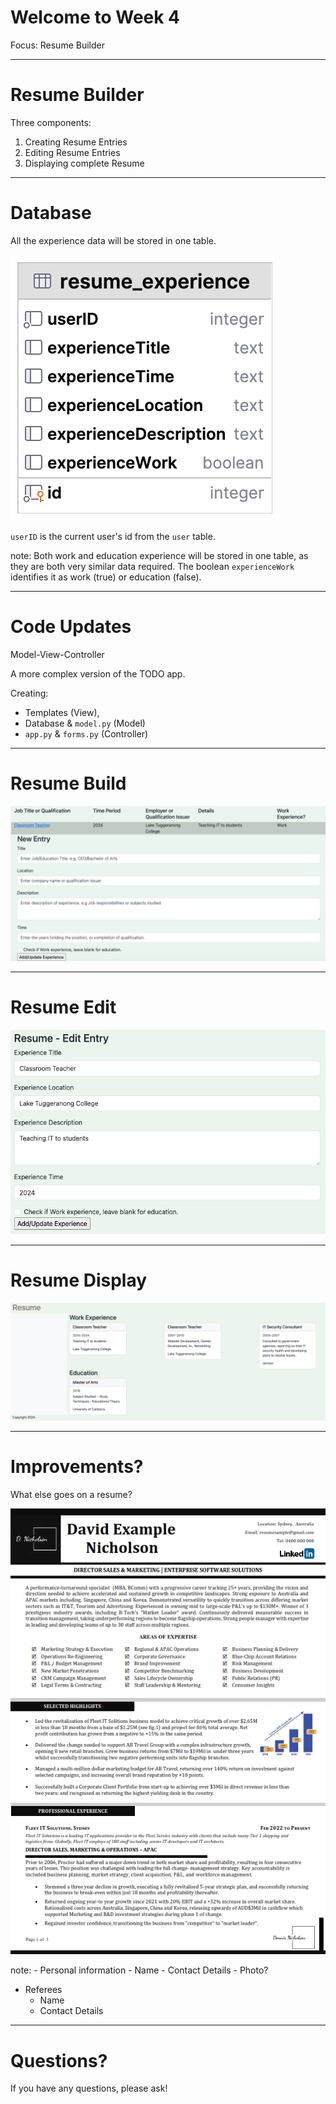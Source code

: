 # Welcome to Week 4

Focus: Resume Builder

---
# Resume Builder

Three components:
1. Creating Resume Entries
2. Editing Resume Entries
3. Displaying complete Resume

---

# Database

All the experience data will be stored in one table. 

![resumeERD](/WebDev/_shared/Projects/ANH/images/resumeERD.png)

`userID` is the current user's id from the `user` table.

note: Both work and education experience will be stored in one table, as they are both very similar data required.
The boolean `experienceWork` identifies it as work (true) or education (false).

---
# Code Updates

Model-View-Controller

A more complex version of the TODO app.

Creating:
- Templates (View),
- Database & `model.py` (Model)
- `app.py` & `forms.py` (Controller)

---
# Resume Build

![resumeBuildTemplateFormEntry](/WebDev/_shared/Projects/ANH/images/resumeBuildTemplateFormEntry.png)

---

# Resume Edit

![resumeEditPreview](/WebDev/_shared/Projects/ANH/images/resumeEditPreview.png)

---

# Resume Display

![resumeDisplayCardExample2](/WebDev/_shared/Projects/ANH/images/resumeDisplayCardExample2.png)

---
# Improvements?

What else goes on a resume?

![resumeExampleWikiCommons](/WebDev/_shared/Projects/ANH/images/resumeExampleWikiCommons.png)

note: - Personal information
	- Name
	- Contact Details
	- Photo?
- Referees
	- Name
	- Contact Details

---

# Questions?

If you have any questions, please ask!